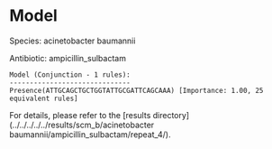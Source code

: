 
# Model

Species: acinetobacter baumannii

Antibiotic: ampicillin_sulbactam

```
Model (Conjunction - 1 rules):
------------------------------
Presence(ATTGCAGCTGCTGGTATTGCGATTCAGCAAA) [Importance: 1.00, 25 equivalent rules]

```

For details, please refer to the [results directory](../../../../../results/scm_b/acinetobacter baumannii/ampicillin_sulbactam/repeat_4/).

